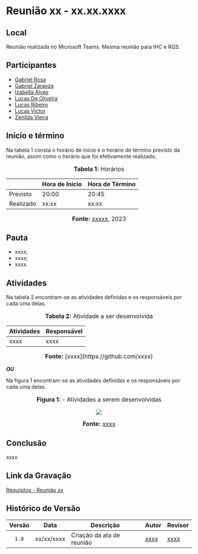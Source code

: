 # Reunião xx - xx.xx.xxxx

## Local

Reunião realizada no Microsoft Teams.
Mesma reunião para IHC e RQS.

## Participantes

* [Gabriel Rosa](https://github.com/gabrielrosa09)
* [Gabriel Zaranza](https://github.com/GZaranza)
* [Izabella Alves](https://github.com/izabellaalves)
* [Lucas De Oliveira](https://github.com/LucasOliveiraDiasMarquesFerreira)
* [Lucas Ribeiro](https://github.com/lucassouzs)
* [Lucas Víctor](https://github.com/Lucas13032003)
* [Zenilda Vieira](https://github.com/zenildavieira)

## Início e término

Na tabela 1 consta o horário de início e o horário de término previsto da reunião, assim como o horário que foi efetivamente realizado.

<div align="center">
<font size="3"><p style="text-align: center"><b>Tabela 1:</b> Horários</p></font>

<table>
    <thead>
        <tr>
            <th></th>
            <th>Hora de Início</th>
            <th>Hora de Término</th>
        </tr>
    </thead>
    <tbody>
        <tr>
            <td>Previsto</td>
            <td>20:00</td>
            <td>20:45</td>
        </tr>
        <tr>
            <td>Realizado</td>
            <td>xx:xx</td>
            <td>xx:xx</td>
        </tr>
    </tbody>
</table>

<font size="3"><p style="text-align: center"><b>Fonte:</b> <a href="https://github.com/xxxxx">xxxxx</a>, 2023</p></font></div>
</div>

## Pauta

* xxxx;
* xxxx;
* xxxx.

## Atividades

Na tabela 2 encontram-se as atividades definidas e os responsáveis por cada uma delas.

<div align="center">
<font size="3"><p style="text-align: center"><b>Tabela 2:</b> Atividade a ser desenvolvida</p></font>
</div>

| Atividades       | Responsável   |
| ---------------- | ------------- |
| xxxx             | xxxx          |

<div align="center">
<font size="3"><p style="text-align: center"><b>Fonte:</b> [xxxx](https://github.com/xxxx)</p></font>
</div>

_**OU**_

Na figura 1 encontram-se as atividades definidas e os responsáveis por cada uma delas.

<div align="center">
<font size="3"><p style="text-align: center"><b>Figura 1:</b> - Atividades a serem desenvolvidas</p></font>

<img src="https://github.com/Requisitos-de-Software/2023.2-Economia-DF/blob/main/docs/imagens/atas/XXXXXXXXX.png?raw=true">

<font size="3"><p style="text-align: center"><b>Fonte:</b> [xxxx](https://github.com/xxxx)</p></font>
</div>

## Conclusão

xxxx

## Link da Gravação

[Requisitos - Reunião xx](xxxx)

## Histórico de Versão

| Versão | Data | Descrição | Autor | Revisor |
| :----: | ---- | --------- | ----- | ------- |
| `1.0`  |xx/xx/xxxx| Criação da ata de reunião | [xxxx](xxxx) |[xxxx](xxxx)  |
